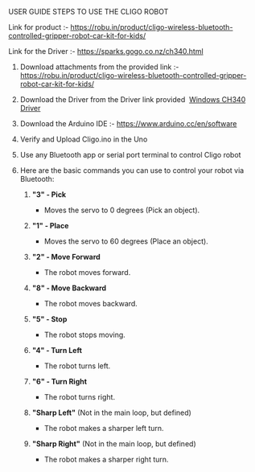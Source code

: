 USER GUIDE STEPS TO USE THE CLIGO ROBOT 

Link for product :- https://robu.in/product/cligo-wireless-bluetooth-controlled-gripper-robot-car-kit-for-kids/

Link for the Driver :- https://sparks.gogo.co.nz/ch340.html

1.  Download attachments from the provided link :- https://robu.in/product/cligo-wireless-bluetooth-controlled-gripper-robot-car-kit-for-kids/

2.  Download the Driver  from the Driver link provided  [Windows CH340 Driver](https://sparks.gogo.co.nz/assets/_site_/downloads/CH34x_Install_Windows_v3_4.zip)
3.  Download the Arduino IDE :- https://www.arduino.cc/en/software
4.  Verify and Upload Cligo.ino  in the Uno
5.  Use any  Bluetooth app or serial port terminal to control Cligo robot
6.  Here are the basic commands you can use to control your robot via Bluetooth:

	1. **"3" - Pick**
	    
	    - Moves the servo to 0 degrees (Pick an object).
	2. **"1" - Place**
	    
	    - Moves the servo to 60 degrees (Place an object).
	3. **"2" - Move Forward**
	    
	    - The robot moves forward.
	4. **"8" - Move Backward**
	    
	    - The robot moves backward.
	5. **"5" - Stop**
	    
	    - The robot stops moving.
	6. **"4" - Turn Left**
	    
	    - The robot turns left.
	7. **"6" - Turn Right**
	    
	    - The robot turns right.
	8. **"Sharp Left"** (Not in the main loop, but defined)
	    
	    - The robot makes a sharper left turn.
	9. **"Sharp Right"** (Not in the main loop, but defined)
	    
	    - The robot makes a sharper right turn.